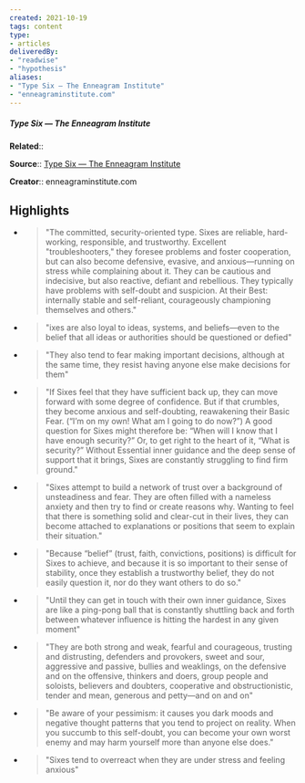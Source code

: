 ```yaml
---
created: 2021-10-19
tags: content
type: 
- articles
deliveredBy: 
- "readwise"
- "hypothesis"
aliases:
- "Type Six — The Enneagram Institute"
- "enneagraminstitute.com"
---
```

##### Type Six — The Enneagram Institute

**Related**:: 

**Source**:: [Type Six — The Enneagram Institute](https://www.enneagraminstitute.com/type-6)

**Creator**:: enneagraminstitute.com

## Highlights
- > "The committed, security-oriented type. Sixes are reliable, hard-working, responsible, and trustworthy. Excellent "troubleshooters," they foresee problems and foster cooperation, but can also become defensive, evasive, and anxious—running on stress while complaining about it. They can be cautious and indecisive, but also reactive, defiant and rebellious. They typically have problems with self-doubt and suspicion. At their Best: internally stable and self-reliant, courageously championing themselves and others." 

- > "ixes are also loyal to ideas, systems, and beliefs—even to the belief that all ideas or authorities should be questioned or defied" 

- > "They also tend to fear making important decisions, although at the same time, they resist having anyone else make decisions for them" 

- > "If Sixes feel that they have sufficient back up, they can move forward with some degree of confidence. But if that crumbles, they become anxious and self-doubting, reawakening their Basic Fear. (“I’m on my own! What am I going to do now?”) A good question for Sixes might therefore be: “When will I know that I have enough security?” Or, to get right to the heart of it, “What is security?” Without Essential inner guidance and the deep sense of support that it brings, Sixes are constantly struggling to find firm ground." 

- > "Sixes attempt to build a network of trust over a background of unsteadiness and fear. They are often filled with a nameless anxiety and then try to find or create reasons why. Wanting to feel that there is something solid and clear-cut in their lives, they can become attached to explanations or positions that seem to explain their situation." 

- > "Because “belief” (trust, faith, convictions, positions) is difficult for Sixes to achieve, and because it is so important to their sense of stability, once they establish a trustworthy belief, they do not easily question it, nor do they want others to do so." 

- > "Until they can get in touch with their own inner guidance, Sixes are like a ping-pong ball that is constantly shuttling back and forth between whatever influence is hitting the hardest in any given moment" 

- > "They are both strong and weak, fearful and courageous, trusting and distrusting, defenders and provokers, sweet and sour, aggressive and passive, bullies and weaklings, on the defensive and on the offensive, thinkers and doers, group people and soloists, believers and doubters, cooperative and obstructionistic, tender and mean, generous and petty—and on and on" 

- > "Be aware of your pessimism: it causes you dark moods and negative thought patterns that you tend to project on reality. When you succumb to this self-doubt, you can become your own worst enemy and may harm yourself more than anyone else does." 

- > "Sixes tend to overreact when they are under stress and feeling anxious" 

